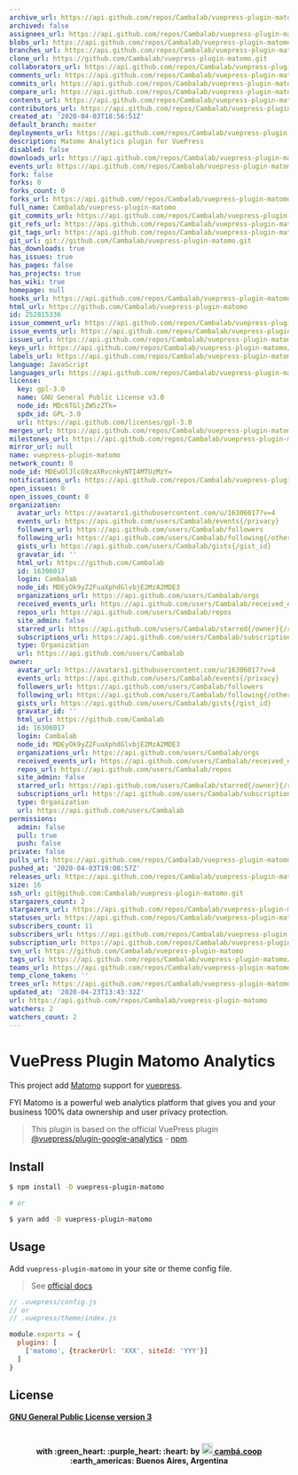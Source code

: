 ```yaml
---
archive_url: https://api.github.com/repos/Cambalab/vuepress-plugin-matomo/{archive_format}{/ref}
archived: false
assignees_url: https://api.github.com/repos/Cambalab/vuepress-plugin-matomo/assignees{/user}
blobs_url: https://api.github.com/repos/Cambalab/vuepress-plugin-matomo/git/blobs{/sha}
branches_url: https://api.github.com/repos/Cambalab/vuepress-plugin-matomo/branches{/branch}
clone_url: https://github.com/Cambalab/vuepress-plugin-matomo.git
collaborators_url: https://api.github.com/repos/Cambalab/vuepress-plugin-matomo/collaborators{/collaborator}
comments_url: https://api.github.com/repos/Cambalab/vuepress-plugin-matomo/comments{/number}
commits_url: https://api.github.com/repos/Cambalab/vuepress-plugin-matomo/commits{/sha}
compare_url: https://api.github.com/repos/Cambalab/vuepress-plugin-matomo/compare/{base}...{head}
contents_url: https://api.github.com/repos/Cambalab/vuepress-plugin-matomo/contents/{+path}
contributors_url: https://api.github.com/repos/Cambalab/vuepress-plugin-matomo/contributors
created_at: '2020-04-03T18:56:51Z'
default_branch: master
deployments_url: https://api.github.com/repos/Cambalab/vuepress-plugin-matomo/deployments
description: Matomo Analytics plugin for VuePress
disabled: false
downloads_url: https://api.github.com/repos/Cambalab/vuepress-plugin-matomo/downloads
events_url: https://api.github.com/repos/Cambalab/vuepress-plugin-matomo/events
fork: false
forks: 0
forks_count: 0
forks_url: https://api.github.com/repos/Cambalab/vuepress-plugin-matomo/forks
full_name: Cambalab/vuepress-plugin-matomo
git_commits_url: https://api.github.com/repos/Cambalab/vuepress-plugin-matomo/git/commits{/sha}
git_refs_url: https://api.github.com/repos/Cambalab/vuepress-plugin-matomo/git/refs{/sha}
git_tags_url: https://api.github.com/repos/Cambalab/vuepress-plugin-matomo/git/tags{/sha}
git_url: git://github.com/Cambalab/vuepress-plugin-matomo.git
has_downloads: true
has_issues: true
has_pages: false
has_projects: true
has_wiki: true
homepage: null
hooks_url: https://api.github.com/repos/Cambalab/vuepress-plugin-matomo/hooks
html_url: https://github.com/Cambalab/vuepress-plugin-matomo
id: 252815336
issue_comment_url: https://api.github.com/repos/Cambalab/vuepress-plugin-matomo/issues/comments{/number}
issue_events_url: https://api.github.com/repos/Cambalab/vuepress-plugin-matomo/issues/events{/number}
issues_url: https://api.github.com/repos/Cambalab/vuepress-plugin-matomo/issues{/number}
keys_url: https://api.github.com/repos/Cambalab/vuepress-plugin-matomo/keys{/key_id}
labels_url: https://api.github.com/repos/Cambalab/vuepress-plugin-matomo/labels{/name}
language: JavaScript
languages_url: https://api.github.com/repos/Cambalab/vuepress-plugin-matomo/languages
license:
  key: gpl-3.0
  name: GNU General Public License v3.0
  node_id: MDc6TGljZW5zZTk=
  spdx_id: GPL-3.0
  url: https://api.github.com/licenses/gpl-3.0
merges_url: https://api.github.com/repos/Cambalab/vuepress-plugin-matomo/merges
milestones_url: https://api.github.com/repos/Cambalab/vuepress-plugin-matomo/milestones{/number}
mirror_url: null
name: vuepress-plugin-matomo
network_count: 0
node_id: MDEwOlJlcG9zaXRvcnkyNTI4MTUzMzY=
notifications_url: https://api.github.com/repos/Cambalab/vuepress-plugin-matomo/notifications{?since,all,participating}
open_issues: 0
open_issues_count: 0
organization:
  avatar_url: https://avatars1.githubusercontent.com/u/16306017?v=4
  events_url: https://api.github.com/users/Cambalab/events{/privacy}
  followers_url: https://api.github.com/users/Cambalab/followers
  following_url: https://api.github.com/users/Cambalab/following{/other_user}
  gists_url: https://api.github.com/users/Cambalab/gists{/gist_id}
  gravatar_id: ''
  html_url: https://github.com/Cambalab
  id: 16306017
  login: Cambalab
  node_id: MDEyOk9yZ2FuaXphdGlvbjE2MzA2MDE3
  organizations_url: https://api.github.com/users/Cambalab/orgs
  received_events_url: https://api.github.com/users/Cambalab/received_events
  repos_url: https://api.github.com/users/Cambalab/repos
  site_admin: false
  starred_url: https://api.github.com/users/Cambalab/starred{/owner}{/repo}
  subscriptions_url: https://api.github.com/users/Cambalab/subscriptions
  type: Organization
  url: https://api.github.com/users/Cambalab
owner:
  avatar_url: https://avatars1.githubusercontent.com/u/16306017?v=4
  events_url: https://api.github.com/users/Cambalab/events{/privacy}
  followers_url: https://api.github.com/users/Cambalab/followers
  following_url: https://api.github.com/users/Cambalab/following{/other_user}
  gists_url: https://api.github.com/users/Cambalab/gists{/gist_id}
  gravatar_id: ''
  html_url: https://github.com/Cambalab
  id: 16306017
  login: Cambalab
  node_id: MDEyOk9yZ2FuaXphdGlvbjE2MzA2MDE3
  organizations_url: https://api.github.com/users/Cambalab/orgs
  received_events_url: https://api.github.com/users/Cambalab/received_events
  repos_url: https://api.github.com/users/Cambalab/repos
  site_admin: false
  starred_url: https://api.github.com/users/Cambalab/starred{/owner}{/repo}
  subscriptions_url: https://api.github.com/users/Cambalab/subscriptions
  type: Organization
  url: https://api.github.com/users/Cambalab
permissions:
  admin: false
  pull: true
  push: false
private: false
pulls_url: https://api.github.com/repos/Cambalab/vuepress-plugin-matomo/pulls{/number}
pushed_at: '2020-04-03T19:08:57Z'
releases_url: https://api.github.com/repos/Cambalab/vuepress-plugin-matomo/releases{/id}
size: 16
ssh_url: git@github.com:Cambalab/vuepress-plugin-matomo.git
stargazers_count: 2
stargazers_url: https://api.github.com/repos/Cambalab/vuepress-plugin-matomo/stargazers
statuses_url: https://api.github.com/repos/Cambalab/vuepress-plugin-matomo/statuses/{sha}
subscribers_count: 11
subscribers_url: https://api.github.com/repos/Cambalab/vuepress-plugin-matomo/subscribers
subscription_url: https://api.github.com/repos/Cambalab/vuepress-plugin-matomo/subscription
svn_url: https://github.com/Cambalab/vuepress-plugin-matomo
tags_url: https://api.github.com/repos/Cambalab/vuepress-plugin-matomo/tags
teams_url: https://api.github.com/repos/Cambalab/vuepress-plugin-matomo/teams
temp_clone_token: ''
trees_url: https://api.github.com/repos/Cambalab/vuepress-plugin-matomo/git/trees{/sha}
updated_at: '2020-04-23T13:43:32Z'
url: https://api.github.com/repos/Cambalab/vuepress-plugin-matomo
watchers: 2
watchers_count: 2
---
```


# VuePress Plugin Matomo Analytics

This project add [Matomo](https://matomo.org/) support for [vuepress](https://vuepress.vuejs.org/).

FYI Matomo is a powerful web analytics platform that gives you and your business 100% data ownership and user privacy protection.

> This plugin is based on the official VuePress plugin  [@vuepress/plugin-google-analytics](https://github.com/vuejs/vuepress/tree/master/packages/%40vuepress/plugin-google-analytics) - [npm](https://www.npmjs.com/package/@vuepress/plugin-google-analytics).


## Install

```sh
$ npm install -D vuepress-plugin-matomo

# or

$ yarn add -D vuepress-plugin-matomo
```

## Usage

Add `vuepress-plugin-matomo` in your site or theme config file.

> See [official docs](https://vuepress.vuejs.org/plugin/using-a-plugin.html)


```js
// .vuepress/config.js
// or
// .vuepress/theme/index.js

module.exports = {
  plugins: [
    ['matomo', {trackerUrl: 'XXX', siteId: 'YYY'}]
  ]
}
```

## License

[**GNU General Public License version 3**](https://opensource.org/licenses/GPL-3.0)

# <Divider>

<p align="center">
  <strong> with :green_heart: :purple_heart: :heart: by <a href="https://camba.coop" target="_blank" rel="noopener noreferrer"><img width="20" src="http://camba.coop/assets/signature/no_text_logo.png" /> cambá.coop</a> :earth_americas: Buenos Aires, Argentina
  </strong>
</p>
